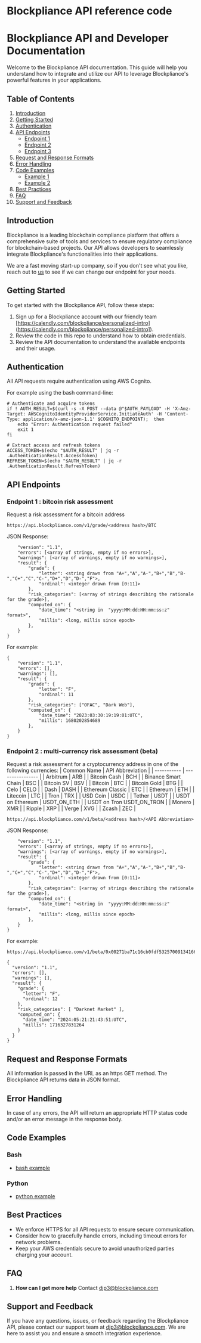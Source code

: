 # Blockpliance API reference code
# Blockpliance API and Developer Documentation

Welcome to the Blockpliance API documentation. This guide will help you understand how to integrate and utilize our API to leverage Blockpliance's powerful features in your applications.

## Table of Contents

1. [Introduction](#introduction)
2. [Getting Started](#getting-started)
3. [Authentication](#authentication)
4. [API Endpoints](#api-endpoints)
   - [Endpoint 1](#endpoint-1)
   - [Endpoint 2](#endpoint-2)
   - [Endpoint 3](#endpoint-3)
5. [Request and Response Formats](#request-and-response-formats)
6. [Error Handling](#error-handling)
7. [Code Examples](#code-examples)
   - [Example 1](#example-1)
   - [Example 2](#example-2)
8. [Best Practices](#best-practices)
9. [FAQ](#faq)
10. [Support and Feedback](#support-and-feedback)

## Introduction

Blockpliance is a leading blockchain compliance platform that offers a comprehensive suite of tools and services to ensure regulatory compliance for blockchain-based projects. Our API allows developers to seamlessly integrate Blockpliance's functionalities into their applications.  

We are a fast moving start-up company, so if you don't see what you like, reach
out to [us](mailto:djp3@blockpliance.com) to see if we can change our endpoint for your needs.

## Getting Started

To get started with the Blockpliance API, follow these steps:

1. Sign up for a Blockpliance account with our friendly team [https://calendly.com/blockpliance/personalized-intro] (https://calendly.com/blockpliance/personalized-intro]).
2. Review the code in this repo to understand how to obtain credentials.
3. Review the API documentation to understand the available endpoints and their usage.

## Authentication

All API requests require authentication using AWS Cognito. 

For example using the bash command-line:
```
# Authenticate and acquire tokens
if ! AUTH_RESULT=$(curl -s -X POST --data @"$AUTH_PAYLOAD" -H 'X-Amz-Target: AWSCognitoIdentityProviderService.InitiateAuth' -H 'Content-Type: application/x-amz-json-1.1' $COGNITO_ENDPOINT);  then
	echo "Error: Authentication request failed"
	exit 1
fi

# Extract access and refresh tokens
ACCESS_TOKEN=$(echo "$AUTH_RESULT" | jq -r .AuthenticationResult.AccessToken)
REFRESH_TOKEN=$(echo "$AUTH_RESULT" | jq -r .AuthenticationResult.RefreshToken)
```

## API Endpoints

### Endpoint 1 : bitcoin risk assessment

Request a risk assessment for a bitcoin address

```
https://api.blockpliance.com/v1/grade/<address hash>/BTC
```

JSON Response:
```{
	"version": "1.1",
	"errors": [<array of strings, empty if no errors>],
	"warnings": [<array of warnings, empty if no warnings>],
	"result": {
		"grade": {
			"letter": <string drawn from "A+","A","A-","B+","B","B-","C+","C","C-","D+","D","D-","F">,
			"ordinal": <integer drawn from [0:11]>
		},
		"risk_categories": [<array of strings describing the rationale for the grade>],
		"computed_on": {
			"date_time": "<string in  "yyyy:MM:dd:HH:mm:ss:z" format>",
			"millis": <long, millis since epoch>
		},
	}
}
```

For example:
```
{
	"version": "1.1",
	"errors": [],
	"warnings": [],
	"result": {
		"grade": {
			"letter": "F",
			"ordinal": 11
		},
		"risk_categories": ["OFAC", "Dark Web"],
		"computed_on": {
			"date_time": "2023:03:30:19:19:01:UTC",
			"millis": 1680202854689
		},
	}
}
```

### Endpoint 2 : multi-currency risk assessment (beta)

Request a risk assessment for a cryptocurrency address in one of the following
currencies:
| Common Name | API Abbreviation |
| ----------- | ---------------- |
| Arbitrum | ARB |
|     Bitcoin Cash | BCH |
|     Binance Smart Chain | BSC |
|     Bitcoin SV | BSV |
|     Bitcoin | BTC |
|     Bitcoin Gold | BTG |
|     Celo | CELO |
|     Dash | DASH |
|     Ethereum Classic | ETC |
|     Ethereum | ETH |
|     Litecoin | LTC |
|     Tron | TRX |
|     USD Coin | USDC |
|     Tether | USDT |
|     USDT on Ethereum | USDT_ON_ETH | 
| USDT on Tron     USDT_ON_TRON |
|     Monero | XMR |
|     Ripple | XRP |
|     Verge | XVG |
|     Zcash | ZEC |

```
https://api.blockpliance.com/v1/beta/<address hash>/<API Abbreviation>
```

JSON Response:
```{
	"version": "1.1",
	"errors": [<array of strings, empty if no errors>],
	"warnings": [<array of warnings, empty if no warnings>],
	"result": {
		"grade": {
			"letter": <string drawn from "A+","A","A-","B+","B","B-","C+","C","C-","D+","D","D-","F">,
			"ordinal": <integer drawn from [0:11]>
		},
		"risk_categories": [<array of strings describing the rationale for the grade>],
		"computed_on": {
			"date_time": "<string in  "yyyy:MM:dd:HH:mm:ss:z" format>",
			"millis": <long, millis since epoch>
		},
	}
}
```

For example:
```
https://api.blockpliance.com/v1/beta/0x00271ba71c16cb0fdf532570091341665d147350/ETH

{
  "version": "1.1",
  "errors": [],
  "warnings": [],
  "result": {
    "grade": {
      "letter": "F",
      "ordinal": 12
    },
    "risk_categories": [ "Darknet Market" ],
    "computed_on": {
      "date_time": "2024:05:21:21:43:51:UTC",
      "millis": 1716327831264
    }
  }
}

```

## Request and Response Formats

All information is passed in the URL as an https GET method.
The Blockpliance API returns data in JSON format.

## Error Handling

In case of any errors, the API will return an appropriate HTTP status code and/or an error message in the response body.

## Code Examples

### Bash
* [bash example](./bash)

### Python
* [python example](./python)

## Best Practices

- We enforce HTTPS for all API requests to ensure secure communication. 
- Consider how to gracefully handle errors, including timeout errors for network problems.
- Keep your AWS credentials secure to avoid unauthorized parties charging your account.

## FAQ

1. **How can I get more help** Contact djp3@blockpliance.com

## Support and Feedback

If you have any questions, issues, or feedback regarding the Blockpliance API, please contact our support team at [djp3@blockpliance.com](mailto:djp3@blockpliance.com). We are here to assist you and ensure a smooth integration experience.
